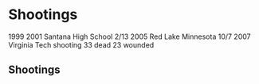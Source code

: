 # Shootings
1999 
2001 Santana High School 2/13
2005 Red Lake Minnesota 10/7
2007 Virginia Tech shooting 33 dead 23 wounded

## Shootings

